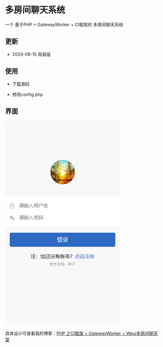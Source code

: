 # 多房间聊天系统

一个 基于PHP + GatewayWorker + CI框架的 多房间聊天系统

## 更新

- 2020-08-15 简易版

## 使用

- 下载源码

- 修改config.php


## 界面

![图一](screenshot/1.png)

具体设计可查看我的博客：[PHP 之CI框架 + GatewayWorker + Weui多房间聊天室](https://www.cnblogs.com/yang-2018/p/13508951.html)
